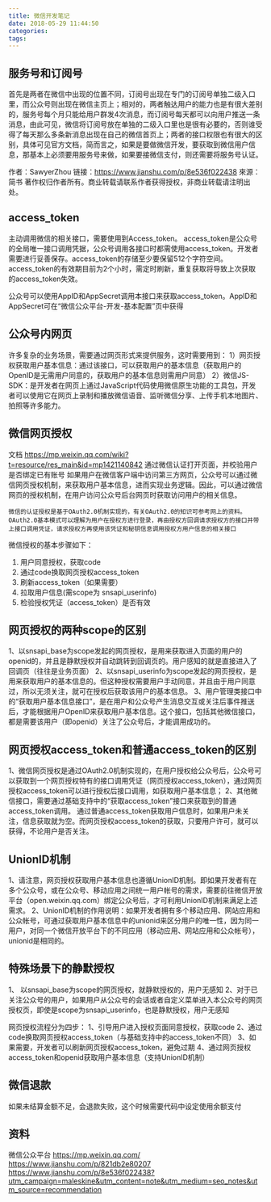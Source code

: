 ```yaml
---
title: 微信开发笔记
date: 2018-05-29 11:44:50
categories:
tags:
---
```

## 服务号和订阅号
首先是两者在微信中出现的位置不同，订阅号出现在专门的订阅号单独二级入口里，而公众号则出现在微信主页上；相对的，两者触达用户的能力也是有很大差别的，服务号每个月只能给用户群发4次消息，而订阅号每天都可以向用户推送一条消息，由此可见，微信将订阅号放在单独的二级入口里也是很有必要的，否则谁受得了每天那么多条新消息出现在自己的微信首页上；两者的接口权限也有很大的区别，具体可见官方文档，简而言之，如果是要做微信开发，要获取到微信用户信息，那基本上必须要用服务号来做，如果要接微信支付，则还需要将服务号认证。

作者：SawyerZhou
链接：https://www.jianshu.com/p/8e536f022438
來源：简书
著作权归作者所有。商业转载请联系作者获得授权，非商业转载请注明出处。

## access_token
主动调用微信的相关接口，需要使用到Access_token。
access_token是公众号的全局唯一接口调用凭据，公众号调用各接口时都需使用access_token。开发者需要进行妥善保存。access_token的存储至少要保留512个字符空间。access_token的有效期目前为2个小时，需定时刷新，重复获取将导致上次获取的access_token失效。

公众号可以使用AppID和AppSecret调用本接口来获取access_token。AppID和AppSecret可在“微信公众平台-开发-基本配置”页中获得

## 公众号内网页
许多复杂的业务场景，需要通过网页形式来提供服务，这时需要用到：
1）网页授权获取用户基本信息：通过该接口，可以获取用户的基本信息（获取用户的OpenID是无需用户同意的，获取用户的基本信息则需用户同意）
2）微信JS-SDK：是开发者在网页上通过JavaScript代码使用微信原生功能的工具包，开发者可以使用它在网页上录制和播放微信语音、监听微信分享、上传手机本地图片、拍照等许多能力。

## 微信网页授权
文档 https://mp.weixin.qq.com/wiki?t=resource/res_main&id=mp1421140842
通过微信认证打开页面，并校验用户是否绑定已有账号
如果用户在微信客户端中访问第三方网页，公众号可以通过微信网页授权机制，来获取用户基本信息，进而实现业务逻辑。因此，可以通过微信网页的授权机制，在用户访问公众号后台网页时获取访问用户的相关信息。

```
微信的认证授权是基于OAuth2.0机制实现的，有关OAuth2.0的知识可参考网上的资料。OAuth2.0基本模式可以理解为用户在授权方进行登录，再由授权方回调请求授权方的接口并带上接口调用凭证，请求授权方再使用该凭证和秘钥信息调用授权方用户信息的相关接口
```

微信授权的基本步骤如下：
1. 用户同意授权，获取code
2. 通过code换取网页授权access_token
3. 刷新access_token（如果需要）
4. 拉取用户信息(需scope为 snsapi_userinfo)
5. 检验授权凭证（access_token）是否有效

## 网页授权的两种scope的区别
1、以snsapi_base为scope发起的网页授权，是用来获取进入页面的用户的openid的，并且是静默授权并自动跳转到回调页的。用户感知的就是直接进入了回调页（往往是业务页面）
2、以snsapi_userinfo为scope发起的网页授权，是用来获取用户的基本信息的。但这种授权需要用户手动同意，并且由于用户同意过，所以无须关注，就可在授权后获取该用户的基本信息。
3、用户管理类接口中的“获取用户基本信息接口”，是在用户和公众号产生消息交互或关注后事件推送后，才能根据用户OpenID来获取用户基本信息。这个接口，包括其他微信接口，都是需要该用户（即openid）关注了公众号后，才能调用成功的。

## 网页授权access_token和普通access_token的区别
1、微信网页授权是通过OAuth2.0机制实现的，在用户授权给公众号后，公众号可以获取到一个网页授权特有的接口调用凭证（网页授权access_token），通过网页授权access_token可以进行授权后接口调用，如获取用户基本信息；
2、其他微信接口，需要通过基础支持中的“获取access_token”接口来获取到的普通access_token调用。
通过普通access_token获取用户信息时，如果用户未关注，信息获取就为空。而网页授权access_token的获取，只要用户许可，就可以获得，不论用户是否关注。

## UnionID机制
1、请注意，网页授权获取用户基本信息也遵循UnionID机制。即如果开发者有在多个公众号，或在公众号、移动应用之间统一用户帐号的需求，需要前往微信开放平台（open.weixin.qq.com）绑定公众号后，才可利用UnionID机制来满足上述需求。
2、UnionID机制的作用说明：如果开发者拥有多个移动应用、网站应用和公众帐号，可通过获取用户基本信息中的unionid来区分用户的唯一性，因为同一用户，对同一个微信开放平台下的不同应用（移动应用、网站应用和公众帐号），unionid是相同的。

## 特殊场景下的静默授权
1、 以snsapi_base为scope的网页授权，就静默授权的，用户无感知
2、对于已关注公众号的用户，如果用户从公众号的会话或者自定义菜单进入本公众号的网页授权页，即使是scope为snsapi_userinfo，也是静默授权，用户无感知

网页授权流程分为四步：
1、引导用户进入授权页面同意授权，获取code
2、通过code换取网页授权access_token（与基础支持中的access_token不同）
3、如果需要，开发者可以刷新网页授权access_token，避免过期
4、通过网页授权access_token和openid获取用户基本信息（支持UnionID机制）

## 微信退款
如果未结算金额不足，会退款失败，这个时候需要代码中设定使用余额支付

## 资料
微信公众平台 https://mp.weixin.qq.com/
https://www.jianshu.com/p/821db2e80207
https://www.jianshu.com/p/8e536f022438?utm_campaign=maleskine&utm_content=note&utm_medium=seo_notes&utm_source=recommendation
